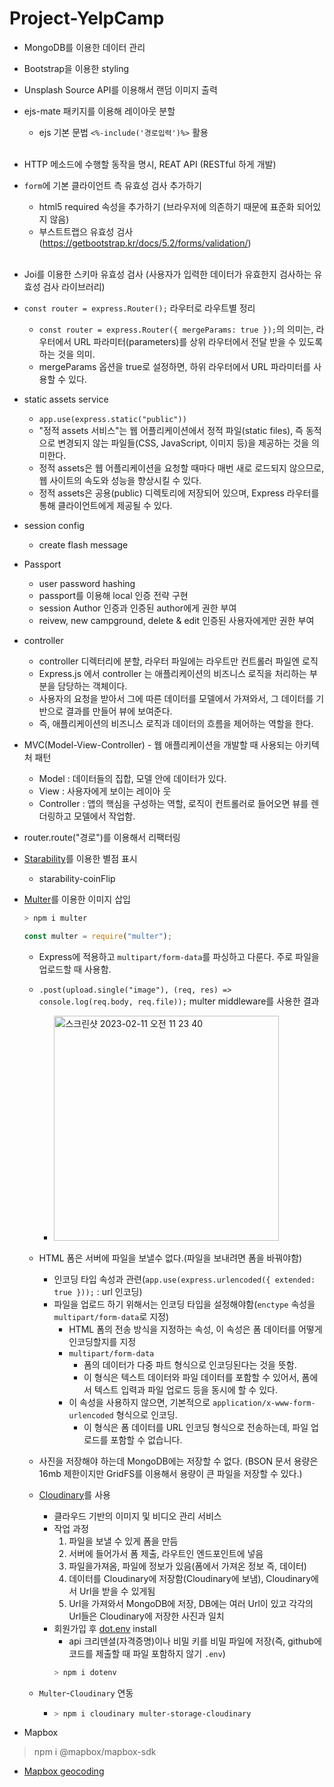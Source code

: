 # Project-YelpCamp

- MongoDB를 이용한 데이터 관리

- Bootstrap을 이용한 styling

- Unsplash Source API를 이용해서 랜덤 이미지 출력

- ejs-mate 패키지를 이용해 레이아웃 분할

  - ejs 기본 문법 `<%-include('경로입력')%>` 활용 <br><br>

- HTTP 메소드에 수행할 동작을 명시, REAT API (RESTful 하게 개발)

- `form`에 기본 클라이언트 측 유효성 검사 추가하기

  - html5 required 속성을 추가하기 (브라우저에 의존하기 때문에 표준화 되어있지 않음)
  - 부스트트랩으 유효성 검사 (https://getbootstrap.kr/docs/5.2/forms/validation/) <br><br>

- Joi를 이용한 스키마 유효성 검사 (사용자가 입력한 데이터가 유효한지 검사하는 유효성 검사 라이브러리)

- `const router = express.Router();` 라우터로 라우트별 정리

  - `const router = express.Router({ mergeParams: true });`의 의미는, 라우터에서 URL 파라미터(parameters)를 상위 라우터에서 전달 받을 수 있도록 하는 것을 의미.
  - mergeParams 옵션을 true로 설정하면, 하위 라우터에서 URL 파라미터를 사용할 수 있다.

- static assets service

  - `app.use(express.static("public"))`
  - "정적 assets 서비스"는 웹 어플리케이션에서 정적 파일(static files), 즉 동적으로 변경되지 않는 파일들(CSS, JavaScript, 이미지 등)을 제공하는 것을 의미한다.
  - 정적 assets은 웹 어플리케이션을 요청할 때마다 매번 새로 로드되지 않으므로, 웹 사이트의 속도와 성능을 향상시킬 수 있다.
  - 정적 assets은 공용(public) 디렉토리에 저장되어 있으며, Express 라우터를 통해 클라이언트에게 제공될 수 있다.

- session config

  - create flash message

- Passport

  - user password hashing
  - passport를 이용해 local 인증 전략 구현
  - session Author 인증과 인증된 author에게 권한 부여
  - reivew, new campground, delete & edit 인증된 사용자에게만 권한 부여

- controller

  - controller 디렉터리에 분할, 라우터 파일에는 라우트만 컨트롤러 파일엔 로직
  - Express.js 에서 controller 는 애플리케이션의 비즈니스 로직을 처리하는 부분을 담당하는 객체이다.
  - 사용자의 요청을 받아서 그에 따른 데이터를 모델에서 가져와서, 그 데이터를 기반으로 결과를 만들어 뷰에 보여준다.
  - 즉, 애플리케이션의 비즈니스 로직과 데이터의 흐름을 제어하는 역할을 한다.

- MVC(Model-View-Controller) - 웹 애플리케이션을 개발할 때 사용되는 아키텍처 패턴

  - Model : 데이터들의 집합, 모델 안에 데이터가 있다.
  - View : 사용자에게 보이는 레이아 웃
  - Controller : 앱의 핵심을 구성하는 역할, 로직이 컨트롤러로 들어오면 뷰를 렌더링하고 모델에서 작업함.

- router.route("경로")를 이용해서 리팩터링

- [Starability](https://github.com/LunarLogic/starability)를 이용한 별점 표시

  - starability-coinFlip

- [Multer](https://github.com/expressjs/multer)를 이용한 이미지 삽입

  ```bash
  > npm i multer
  ```

  ```javascript
  const multer = require("multer");
  ```

  - Express에 적용하고 `multipart/form-data`를 파싱하고 다룬다. 주로 파일을 업로드할 때 사용함.
  - `.post(upload.single("image"), (req, res) => console.log(req.body, req.file));` multer middleware를 사용한 결과

    - <img width="360" alt="스크린샷 2023-02-11 오전 11 23 40" src="https://user-images.githubusercontent.com/103430498/218234235-4a3764ce-2719-43a6-95be-ee4505fcd3b1.png">

  - HTML 폼은 서버에 파일을 보낼수 없다.(파일을 보내려면 폼을 바꿔야함)

    - 인코딩 타입 속성과 관련(`app.use(express.urlencoded({ extended: true }));` : url 인코딩)
    - 파일을 업로드 하기 위해서는 인코딩 타입을 설정해야함(`enctype` 속성을 `multipart/form-data`로 지정)
      - HTML 폼의 전송 방식을 지정하는 속성, 이 속성은 폼 데이터를 어떻게 인코딩할지를 지정
      - `multipart/form-data`
        - 폼의 데이터가 다중 파트 형식으로 인코딩된다는 것을 뜻함.
        - 이 형식은 텍스트 데이터와 파일 데이터를 포함할 수 있어서, 폼에서 텍스트 입력과 파일 업로드 등을 동시에 할 수 있다.
      - 이 속성을 사용하지 않으면, 기본적으로 `application/x-www-form-urlencoded` 형식으로 인코딩.
        - 이 형식은 폼 데이터를 URL 인코딩 형식으로 전송하는데, 파일 업로드를 포함할 수 없습니다.

  - 사진을 저장해야 하는데 MongoDB에는 저장할 수 없다.
    (BSON 문서 용량은 16mb 제한이지만 GridFS를 이용해서 용량이 큰 파일을 저장할 수 있다.)
  - [Cloudinary](https://cloudinary.com/)를 사용
    - 클라우드 기반의 이미지 및 비디오 관리 서비스
    - 작업 과정
      1. 파일을 보낼 수 있게 폼을 만듬
      2. 서버에 들어가서 폼 제출, 라우트인 엔드포인트에 넣음
      3. 파일을가져옴, 파일에 정보가 있음(폼에서 가져온 정보 즉, 데이터)
      4. 데이터를 Cloudinary에 저장함(Cloudinary에 보냄), Cloudinary에서 Url을 받을 수 있게됨
      5. Url을 가져와서 MongoDB에 저장, DB에는 여러 Url이 있고 각각의 Url들은 Cloudinary에 저장한 사진과 일치
    - 회원가입 후 [dot.env](https://www.npmjs.com/package/dotenv) install
      - api 크리덴셜(자격증명)이나 비밀 키를 비밀 파일에 저장(즉, github에 코드를 제출할 때 파일 포함하지 않기 `.env`)
      ```bash
      > npm i dotenv
      ```
  - `Multer`-`Cloudinary` 연동
    - ```bash
      > npm i cloudinary multer-storage-cloudinary
      ```
- Mapbox
> npm i @mapbox/mapbox-sdk      

  - [Mapbox geocoding](https://github.com/mapbox/mapbox-sdk-js/blob/main/docs/services.md#examples-41)
  